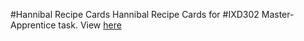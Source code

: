 #Hannibal Recipe Cards
Hannibal Recipe Cards for #IXD302 Master-Apprentice task. View [here](http://jordanearle.com/hannibalrecipes)
